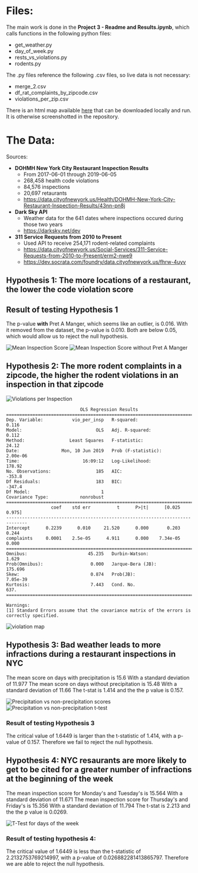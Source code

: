 # Files:
The main work is done in the **Project 3 - Readme and Results.ipynb**, which calls functions in the following python files:
- get_weather.py
- day_of_week.py
- rests_vs_violations.py
- rodents.py

The .py files reference the following .csv files, so live data is not necessary:
- merge_2.csv
- df_rat_complaints_by_zipcode.csv
- violations_per_zip.csv

There is an html map available [here](violations_per_insp_map.html) that can be downloaded locally and run. It is otherwise screenshotted in the repository.

# The Data:

Sources:
- **DOHMH New York City Restaurant Inspection Results**
    - From 2017-06-01 through 2019-06-05
    - 268,458 health code violations
    - 84,576 inspections
    - 20,697 retaurants
    - https://data.cityofnewyork.us/Health/DOHMH-New-York-City-Restaurant-Inspection-Results/43nn-pn8j
- **Dark Sky API**
    - Weather data for the 641 dates where inspections occured during those two years
    - https://darksky.net/dev
- **311 Service Requests from 2010 to Present**
    - Used API to receive 254,171 rodent-related complaints
    - https://data.cityofnewyork.us/Social-Services/311-Service-Requests-from-2010-to-Present/erm2-nwe9
    - https://dev.socrata.com/foundry/data.cityofnewyork.us/fhrw-4uyv
    
## Hypothesis 1: The more locations of a restaurant, the lower the code violation score

## Result of testing Hypothesis 1
The p-value **with** Pret A Manger, which seems like an outlier, is 0.016. With it removed from the dataset, the p-value is 0.010. Both are below 0.05, which would allow us to reject the null hypothesis.

![Mean Inspection Score](images/mean-inspection-score.png)
![Mean Inspection Score without Pret A Manger](images/mean-inspection-score-no-pret.png)
    
## Hypothesis 2: The more rodent complaints in a zipcode, the higher the rodent violations in an inspection in that zipcode

![Violations per Inspection](images/violation_per_inspection.png)

                                OLS Regression Results                            
    ==============================================================================
    Dep. Variable:           vio_per_insp   R-squared:                       0.116
    Model:                            OLS   Adj. R-squared:                  0.112
    Method:                 Least Squares   F-statistic:                     24.12
    Date:                Mon, 10 Jun 2019   Prob (F-statistic):           2.00e-06
    Time:                        16:09:12   Log-Likelihood:                 178.92
    No. Observations:                 185   AIC:                            -353.8
    Df Residuals:                     183   BIC:                            -347.4
    Df Model:                           1                                         
    Covariance Type:            nonrobust                                         
    ==============================================================================
                     coef    std err          t      P>|t|      [0.025      0.975]
    ------------------------------------------------------------------------------
    Intercept      0.2239      0.010     21.520      0.000       0.203       0.244
    complaints     0.0001    2.5e-05      4.911      0.000    7.34e-05       0.000
    ==============================================================================
    Omnibus:                       45.235   Durbin-Watson:                   1.629
    Prob(Omnibus):                  0.000   Jarque-Bera (JB):              175.696
    Skew:                           0.874   Prob(JB):                     7.05e-39
    Kurtosis:                       7.443   Cond. No.                         637.
    ==============================================================================

    Warnings:
    [1] Standard Errors assume that the covariance matrix of the errors is correctly specified.

![violation map](images/violation_map.png)

## Hypothesis 3:  Bad weather leads to more infractions during a restaurant inspections in NYC

The mean score on days with precipitation is  15.6
With a standard deviation of  11.977
The mean score on days without precipitation is  15.48
With a standard deviation of  11.66
The t-stat is 1.414 and the the p value is 0.157.

![Precipitation vs non-precipitation scores](images/precipitation-vs-non-precipitation-scores.png)
![Precipitation vs non-precipitation t-test](images/precipitation-t-test.png)


### Result of testing Hypothesis 3

The critical value of 1.6449 is larger than the t-statistic of 1.414, with a p-value of 0.157. Therefore we fail to reject the null hypothesis.

## Hypothesis 4: NYC resaurants are more likely to get to be cited for a greater number of infractions at the beginning of the week

The mean inspection score for Monday's and Tuesday's is  15.564
With a standard deviation of  11.671
The mean inspection score for Thursday's and Friday's is  15.356
With a standard deviation of  11.794
The t-stat is 2.213 and the the p value is 0.0269.

![T-Test for days of the week](images/day-of-week-t-test.png)


### Result of testing hypothesis 4:
The critical value of 1.6449 is less than the t-statistic of 2.2132753769214997, with a p-value of 0.026882281413865797. Therefore we are able to reject the null hypothesis.
